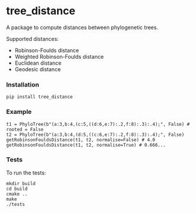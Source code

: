 # tree_distance

A package to compute distances between phylogenetic trees.

Supported distances:

- Robinson-Foulds distance
- Weighted Robinson-Foulds distance
- Euclidean distance
- Geodesic distance

### Installation
`pip install tree_distance`

### Example
    t1 = PhyloTree(b"(a:3,b:4,(c:5,((d:6,e:7):.2,f:8):.3):.4);", False) # rooted = False
    t2 = PhyloTree(b"(a:3,b:4,(d:5,((c:6,e:7):.2,f:8):.3):.4);", False)
    getRobinsonFouldsDistance(t1, t2, normalise=False) # 4.0
    getRobinsonFouldsDistance(t1, t2, normalise=True) # 0.666...

### Tests
To run the tests:

    mkdir build
    cd build
    cmake ..
    make
    ./tests
